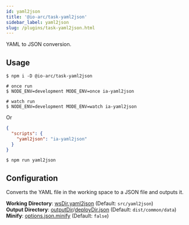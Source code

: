 ```yaml
---
id: yaml2json
title: '@io-arc/task-yaml2json'
sidebar_label: yaml2json
slug: /plugins/task-yaml2json.html
---
```


YAML to JSON conversion.

## Usage

```shell
$ npm i -D @io-arc/task-yaml2json

# once run
$ NODE_ENV=development MODE_ENV=once ia-yaml2json

# watch run
$ NODE_ENV=development MODE_ENV=watch ia-yaml2json
```

Or

```json title="package.json"
{
  "scripts": {
    "yaml2json": "ia-yaml2json"
  }
}
```

```shell
$ npm run yaml2json
```

## Configuration

Converts the YAML file in the working space to a JSON file and outputs it.

**Working Directory**: [wsDir.yaml2json](../../configuration/build.md#wsdiryaml2json) (Default: `src/yaml2json`)  
**Output Directory**: [outputDir](../../configuration/build.md#outputdir)/[deployDir.json](../../configuration/build.md#deploydirjson) (Default: `dist/common/data`)  
**Minify**: [options.json.minify](../../configuration/build.md#optionsjsonminify) (Default: `false`)
